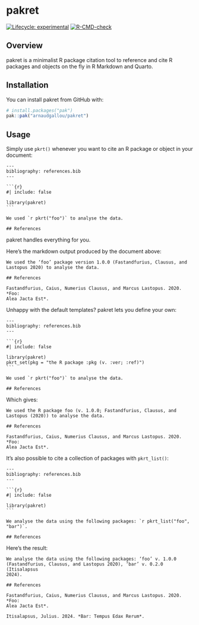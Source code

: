 
<!-- README.md is generated from README.Rmd. Please edit that file -->

# pakret

<!-- badges: start -->

[![Lifecycle:
experimental](https://img.shields.io/badge/lifecycle-experimental-orange.svg)](https://lifecycle.r-lib.org/articles/stages.html#experimental)
[![R-CMD-check](https://github.com/arnaudgallou/pakret/actions/workflows/R-CMD-check.yaml/badge.svg)](https://github.com/arnaudgallou/pakret/actions/workflows/R-CMD-check.yaml)
<!-- badges: end -->

## Overview

pakret is a minimalist R package citation tool to reference and cite R
packages and objects on the fly in R Markdown and Quarto.

## Installation

You can install pakret from GitHub with:

``` r
# install.packages("pak")
pak::pak("arnaudgallou/pakret")
```

## Usage

Simply use `pkrt()` whenever you want to cite an R package or object in
your document:

    ---
    bibliography: references.bib
    ---

    ```{r}
    #| include: false

    library(pakret)
    ```

    We used `r pkrt("foo")` to analyse the data.

    ## References

pakret handles everything for you.

Here’s the markdown output produced by the document above:

    We used the ‘foo’ package version 1.0.0 (Fastandfurius, Clausus, and
    Lastopus 2020) to analyse the data.

    ## References

    Fastandfurius, Caius, Numerius Clausus, and Marcus Lastopus. 2020. *Foo:
    Alea Jacta Est*.

Unhappy with the default templates? pakret lets you define your own:

    ---
    bibliography: references.bib
    ---

    ```{r}
    #| include: false

    library(pakret)
    pkrt_set(pkg = "the R package :pkg (v. :ver; :ref)")
    ```

    We used `r pkrt("foo")` to analyse the data.

    ## References

Which gives:

    We used the R package foo (v. 1.0.0; Fastandfurius, Clausus, and
    Lastopus (2020)) to analyse the data.

    ## References

    Fastandfurius, Caius, Numerius Clausus, and Marcus Lastopus. 2020. *Foo:
    Alea Jacta Est*.

It’s also possible to cite a collection of packages with `pkrt_list()`:

    ---
    bibliography: references.bib
    ---

    ```{r}
    #| include: false

    library(pakret)
    ```

    We analyse the data using the following packages: `r pkrt_list("foo", "bar")`.

    ## References

Here’s the result:

    We analyse the data using the following packages: ‘foo’ v. 1.0.0
    (Fastandfurius, Clausus, and Lastopus 2020), ‘bar’ v. 0.2.0 (Itisalapsus
    2024).

    ## References

    Fastandfurius, Caius, Numerius Clausus, and Marcus Lastopus. 2020. *Foo:
    Alea Jacta Est*.

    Itisalapsus, Julius. 2024. *Bar: Tempus Edax Rerum*.
